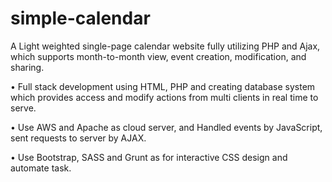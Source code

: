 # simple-calendar
A Light weighted single-page calendar website fully utilizing PHP and Ajax, which supports month-to-month view, event creation, modification, and sharing.

• Full stack development using HTML, PHP and creating database system which provides access and modify actions from
multi clients in real time to serve.

• Use AWS and Apache as cloud server, and Handled events by JavaScript, sent requests to server by AJAX.

• Use Bootstrap, SASS and Grunt as for interactive CSS design and automate task.
